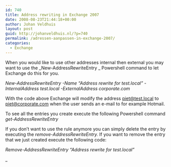 ```yaml
---
id: 740
title: Address rewriting in Exchange 2007
date: 2008-08-23T21:44:18+00:00
author: Johan Veldhuis
layout: post
guid: http://johanveldhuis.nl/?p=740
permalink: /adressen-aanpassen-in-exchange-2007/
categories:
  - Exchange
---
```

When you would like to use other addresses internal then external you may want to use the _New-AddressRewriteEntry _ Powershell command to let Exchange do this for you.

_New-AddressRewriteEntry -Name &#8220;Address rewrite for test.local&#8221; -InternalAddress test.local -ExternalAddress corporate.com_

With the code above Exchange will modify the address <piet@test.local> to <piet@corporate.com> when the user sends an e-mail to for example Hotmail.

To see all the entries you create execute the following Powershell command _get-AddressRewriteEntry_

If you don&#8217;t want to use the rule anymore you can simply delete the entry by executing the _remove-AddressRewriteEntry._ If you want to remove the entry that we just created execute the following code:

<div>
  <em>Remove-AddressRewriteEntry &#8220;Address rewrite for test.local&#8221;</em>
</div>

_ </p> 

</em>